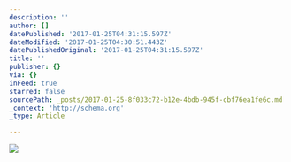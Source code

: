 ```yaml
---
description: ''
author: []
datePublished: '2017-01-25T04:31:15.597Z'
dateModified: '2017-01-25T04:30:51.443Z'
datePublishedOriginal: '2017-01-25T04:31:15.597Z'
title: ''
publisher: {}
via: {}
inFeed: true
starred: false
sourcePath: _posts/2017-01-25-8f033c72-b12e-4bdb-945f-cbf76ea1fe6c.md
_context: 'http://schema.org'
_type: Article

---
```

![](https://the-grid-user-content.s3-us-west-2.amazonaws.com/0b248c16-9392-40f6-8c9b-10ac82336e7d.jpg)
